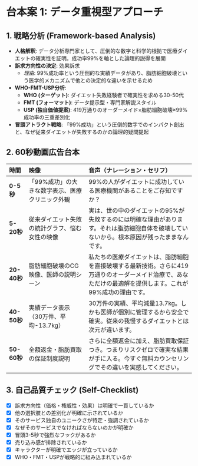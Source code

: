 # 台本案 1: データ重視型アプローチ

## 1. 戦略分析 (Framework-based Analysis)

* **人格解釈**: データ分析専門家として、圧倒的な数字と科学的根拠で医療ダイエットの確実性を証明。成功率99%を軸とした論理的説得を展開
* **訴求方向性の決定**: 効果訴求
    * *理由*: 99%成功率という圧倒的な実績データがあり、脂肪細胞破壊という医学的メカニズムで他との決定的な違いを示せるため
* **WHO-FMT-USP分析**:
    * **WHO (ターゲット)**: ダイエット失敗経験者で確実性を求める30-50代
    * **FMT (フォーマット)**: データ提示型・専門家解説スタイル
    * **USP (独自価値提案)**: 419万通りのオーダーメイド×脂肪細胞破壊×99%成功率の三重差別化
* **冒頭アトラクト戦略**: 「99%成功」という圧倒的数字でのインパクト創出と、なぜ従来ダイエットが失敗するのかの論理的疑問提起

## 2. 60秒動画広告台本

| 時間      | 映像                               | 音声（ナレーション・セリフ）                               | 
| :-------- | :--------------------------------- | :--------------------------------------------------------- |
| **0-5秒** | 「99%成功」の大きな数字表示、医療クリニック外観 | 99%の人がダイエットに成功している医療機関があることをご存知ですか？ |
| **5-20秒**| 従来ダイエット失敗の統計グラフ、悩む女性の映像 | 実は、世の中のダイエットの95%が失敗するのには明確な理由があります。それは脂肪細胞自体を破壊していないから。根本原因が残ったままなんです。 |
| **20-40秒**| 脂肪細胞破壊のCG映像、医師の説明シーン | 私たちの医療ダイエットは、脂肪細胞を直接破壊する最新技術。さらに419万通りのオーダーメイド治療で、あなただけの最適解を提供します。これが99%成功の理由です。 |
| **40-50秒**| 実績データ表示（30万件、平均-13.7kg） | 30万件の実績、平均減量13.7kg。しかも医師が個別に管理するから安全で確実。従来の我慢するダイエットとは次元が違います。 |
| **50-60秒**| 全額返金・脂肪買取の保証制度説明 | さらに全額返金に加え、脂肪買取保証つき。つまりリスクゼロで確実な結果が手に入る。今すぐ無料カウンセリングでその違いを実感してください。 |

## 3. 自己品質チェック (Self-Checklist)

- [x] 訴求方向性（価格・権威性・効果）は明確で一貫しているか
- [x] 他の選択肢との差別化が明確に示されているか
- [x] そのサービス独自のユニークさが特定・強調されているか
- [x] なぜそのサービスでなければならないのかが明確か
- [x] 冒頭3-5秒で強烈なフックがあるか
- [x] 売り込み感が排除されているか
- [x] キャラクターが明確でエッジが立っているか
- [x] WHO・FMT・USPが戦略的に組み込まれているか